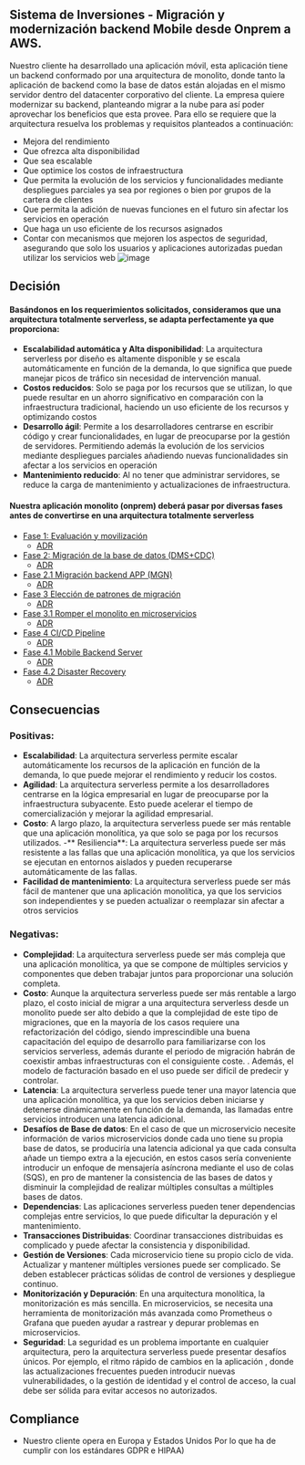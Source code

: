 ## Sistema de Inversiones - Migración y modernización backend Mobile desde Onprem a AWS.

Nuestro cliente ha desarrollado una aplicación móvil, esta aplicación tiene un backend conformado por una arquitectura de monolito, donde tanto la aplicación de backend como la base de datos están alojadas en el mismo servidor dentro del datacenter corporativo del cliente. La empresa quiere modernizar su backend, planteando migrar a la nube para así poder aprovechar los beneficios que esta provee.
Para ello se requiere que la arquitectura resuelva los problemas y requisitos planteados a continuación:
- Mejora del rendimiento
- Que ofrezca alta disponibilidad
- Que sea escalable
- Que optimice los costos de infraestructura
- Que permita la evolución de los servicios y funcionalidades mediante despliegues parciales ya sea por regiones o bien por grupos de la cartera de clientes
- Que permita la adición de nuevas funciones en el futuro sin afectar los servicios en operación
- Que haga un uso eficiente de los recursos asignados
- Contar con mecanismos que mejoren los aspectos de seguridad, asegurando que solo los usuarios y aplicaciones autorizadas puedan utilizar los servicios web
  ![image](https://github.com/vicky2023ABC/Capstone2023/assets/150178798/c540a4f0-491c-4e9f-878d-59efd4d9b266)


## Decisión
#### Basándonos en los requerimientos solicitados, consideramos que una arquitectura totalmente serverless, se adapta perfectamente ya que proporciona:
- **Escalabilidad automática y Alta disponibilidad**: La arquitectura serverless por diseño es altamente disponible y se escala automáticamente en función de la demanda, lo que significa que puede manejar picos de tráfico sin necesidad de intervención manual.
- **Costos reducidos**: Solo se paga por los recursos que se utilizan, lo que puede resultar en un ahorro significativo en comparación con la infraestructura tradicional, haciendo un uso eficiente de los recursos y optimizando costos
- **Desarrollo ágil**: Permite a los desarrolladores centrarse en escribir código y crear funcionalidades, en lugar de preocuparse por la gestión de servidores. Permitiendo además la evolución de los servicios mediante despliegues parciales añadiendo nuevas funcionalidades sin afectar a los servicios en operación
- **Mantenimiento reducido**: Al no tener que administrar servidores, se reduce la carga de mantenimiento y actualizaciones de infraestructura.

#### Nuestra aplicación monolito (onprem) deberá pasar por diversas fases antes de convertirse en una arquitectura totalmente serverless
- [Fase 1: Evaluación y movilización](https://github.com/vicky2023ABC/Capstone2023/blob/main/Diagrams/Phase%201%20Assess%20and%20Mobilize.drawio.png)
    - [ADR](https://github.com/vicky2023ABC/Capstone2023/blob/main/ADRs/ADR%20Phase%201%20Assess%20and%20Mobilize.md)
- [Fase 2: Migración de la base de datos (DMS+CDC)](https://github.com/vicky2023ABC/Capstone2023/blob/main/Diagrams/Phase%202%20DMS-Database%20Migration%20v2.drawio.png)
    - [ADR](https://github.com/vicky2023ABC/Capstone2023/blob/main/ADRs/ADR%20Phase%202%20DMS-Database%20Migration.md)
- [Fase 2.1 Migración backend APP (MGN)](https://github.com/vicky2023ABC/Capstone2023/blob/main/Diagrams/Phase%202.1%20Rehosting%20Server%20with%20Application%20Migration%20Service%20(MGN)%20v2%20%20V2.drawio.png)
    - [ADR](https://github.com/vicky2023ABC/Capstone2023/blob/main/ADRs/ADR%20Phase%202.1%20Rehosting%20Server%20with%20Application%20Migration%20Service%20(MGN)%20.md)
- [Fase 3 Elección de patrones de migración](https://github.com/vicky2023ABC/Capstone2023/blob/main/Diagrams/Phase%203%20Choosing%20Monolith%20Decomposition%20pattern-Stangler%20Fig%20Pattern.drawio.png)
    - [ADR](https://github.com/vicky2023ABC/Capstone2023/blob/main/ADRs/ADR%20Phase%203%20Choosing%20Monolith%20Decomposition%20pattern.md)
- [Fase 3.1 Romper el monolito en microservicios](https://github.com/vicky2023ABC/Capstone2023/blob/main/Diagrams/Phase%203.1.1%20Break%20the%20monolith%20into%20microservices%20(Lambda)%2BHA%20Monolith.drawio.png)
    - [ADR](https://github.com/vicky2023ABC/Capstone2023/blob/main/ADRs/ADR%20Phase%203.1%20Break%20the%20monolith%20into%20microservices%20(Lambda).md)
- [Fase 4 CI/CD Pipeline](https://github.com/vicky2023ABC/Capstone2023/blob/main/Diagrams/Phase%204.0%20CI-CD%20Pipeline.%20Mobile%20Backend%20Serverless%20.drawio.png)
    - [ADR](https://github.com/vicky2023ABC/Capstone2023/blob/main/ADRs/ADR%20Phase%204.0%20CI-CD%20Pipeline.%20Mobile%20Backend%20Serverless.md)
- [Fase 4.1 Mobile Backend Server](https://github.com/vicky2023ABC/Capstone2023/blob/main/Diagrams/Phase%204.1%20Mobile%20Backend%20Serverless%20V3.drawio.png)
    - [ADR](https://github.com/vicky2023ABC/Capstone2023/blob/main/ADRs/ADR%20Phase%204.1%20Mobile%20Backend%20Serverless.md)
- [Fase 4.2 Disaster Recovery](https://github.com/vicky2023ABC/Capstone2023/blob/main/Diagrams/Phase%204.2%20Mobile%20Backend%20Serverless%20V6con%20DR.drawio.png)
    - [ADR](https://github.com/vicky2023ABC/Capstone2023/blob/main/ADRs/ADR%20Phase%204.2%20Mobile%20Backend%20Serverless%20with%20DR.md)

## Consecuencias

### Positivas:
- **Escalabilidad**: La arquitectura serverless permite escalar automáticamente los recursos de la aplicación en función de la demanda, lo que puede mejorar el rendimiento y reducir los costos.
- **Agilidad**: La arquitectura serverless permite a los desarrolladores centrarse en la lógica empresarial en lugar de preocuparse por la infraestructura subyacente. Esto puede acelerar el tiempo de comercialización y mejorar la agilidad empresarial.
- **Costo**: A largo plazo, la arquitectura serverless puede ser más rentable que una aplicación monolítica, ya que solo se paga por los recursos utilizados.
-** Resiliencia**: La arquitectura serverless puede ser más resistente a las fallas que una aplicación monolítica, ya que los servicios se ejecutan en entornos aislados y pueden recuperarse automáticamente de las fallas.
- **Facilidad de mantenimiento**: La arquitectura serverless puede ser más fácil de mantener que una aplicación monolítica, ya que los servicios son independientes y se pueden actualizar o reemplazar sin afectar a otros servicios
### Negativas:
- **Complejidad**: La arquitectura serverless puede ser más compleja que una aplicación monolítica, ya que se compone de múltiples servicios y componentes que deben trabajar juntos para proporcionar una solución completa.
- **Costo**: Aunque la arquitectura serverless puede ser más rentable a largo plazo, el costo inicial de migrar a una arquitectura serverless desde un monolito puede ser alto debido a que la complejidad de este tipo de migraciones, que en la mayoría de los casos requiere una refactorización del código, siendo imprescindible una buena capacitación del equipo de desarrollo para familiarizarse con los servicios serverless, además durante el periodo de migración habrán de coexistir ambas infraestructuras con el consiguiente coste. . Además, el modelo de facturación basado en el uso puede ser difícil de predecir y controlar.
- **Latencia**: La arquitectura serverless puede tener una mayor latencia que una aplicación monolítica, ya que los servicios deben iniciarse y detenerse dinámicamente en función de la demanda, las llamadas entre servicios introducen una latencia adicional.
- **Desafíos de Base de datos**: En el caso de que un microservicio necesite información de varios microservicios donde cada uno tiene su propia base de datos, se produciría una latencia adicional ya que cada consulta añade un tiempo extra a la ejecución, en estos casos sería conveniente introducir un enfoque de mensajería asíncrona mediante el uso de colas (SQS), en pro de mantener la consistencia de las bases de datos y disminuir la complejidad de realizar múltiples consultas a múltiples bases de datos.
- **Dependencias**: Las aplicaciones serverless pueden tener dependencias complejas entre servicios, lo que puede dificultar la depuración y el mantenimiento.
- **Transacciones Distribuidas**: Coordinar transacciones distribuidas es complicado y puede afectar la consistencia y disponibilidad.
- **Gestión de Versiones**: Cada microservicio tiene su propio ciclo de vida. Actualizar y mantener múltiples versiones puede ser complicado. Se deben establecer prácticas sólidas de control de versiones y despliegue continuo.
- **Monitorización y Depuración**: En una arquitectura monolítica, la monitorización es más sencilla. En microservicios, se necesita una herramienta de monitorización más avanzada como Prometheus o Grafana que pueden ayudar a rastrear y depurar problemas en microservicios.
- **Seguridad**: La seguridad es un problema importante en cualquier arquitectura, pero la arquitectura serverless puede presentar desafíos únicos. Por ejemplo, el ritmo rápido de cambios en la aplicación , donde las actualizaciones frecuentes pueden introducir nuevas vulnerabilidades, o la gestión de identidad y el control de acceso, la cual debe ser sólida para evitar accesos no autorizados.
## Compliance
- Nuestro cliente opera en Europa y Estados Unidos Por lo que ha de cumplir con los estándares GDPR e HIPAA)

